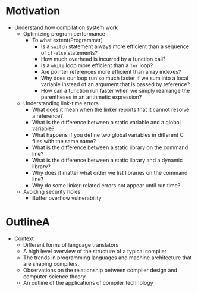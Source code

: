 # Motivation
- Understand how compilation system work
  - Optimizing program performance
    - To what extent(Programmer)
      - Is a `switch` statement always more efficient than a sequence of `if-else` statements? 
      - How much overhead is incurred by a function call?
      - Is a `while` loop more efficient than a `for` loop?
      - Are pointer references more efficient than array indexes?
      - Why does our loop run so much faster if we sum into a local variable instead of an argument that is passed by reference?
      - How can a function run faster when we simply rearrange the parentheses in an arithmetic expression?
  - Understanding link-time errors
    - What does it mean when the linker reports that it cannot resolve a reference?
    - What is the difference between a static variable and a global variable?
    - What happens if you define two global variables in different C files with the same name?
    - What is the difference between a static library on the command line?
    - What is the difference between a static library and a dynamic library?
    - Why does it matter what order we list libraries on the command line?
    - Why do some linker-related errors not appear until run time?
  - Avoiding security holes
    - Buffer overflow vulnerability


# OutlineA
- Context
  - Different forms of language translators
  - A high level overview  of the structure of a typical compiler
  - The trends in programming languages and machine architecture that are shaping compilers.
  - Observations on the relationship between compiler design and computer-science theory
  - An outline of the applications of compiler technology
